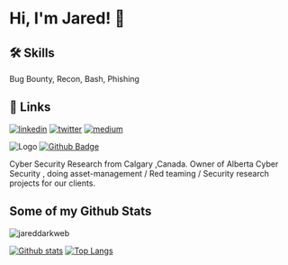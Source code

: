 # Hi, I'm Jared! 👋




## 🛠 Skills
Bug Bounty, Recon, Bash, Phishing 




## 🔗 Links

[![linkedin](https://img.shields.io/badge/linkedin-0A66C2?style=for-the-badge&logo=linkedin&logoColor=white)](https://www.linkedin.com/in/jared-douville/)
[![twitter](https://img.shields.io/badge/twitter-1DA1F2?style=for-the-badge&logo=twitter&logoColor=white)](https://x.com/Jared3199)
[![medium](https://img.shields.io/badge/Medium-12100E?style=for-the-badge&logo=medium&logoColor=white)](https://medium.com/@jareddouville)

![Logo](https://i.ibb.co/PtYc57P/JARED319.png)
[![Github Badge](https://img.shields.io/badge/-jareddarkweb-grey?style=flat&logo=github&logoColor=white&link=https://github.com/jareddarkweb/)](https://www.github.com/jareddarkweb/) <p align='left'>Cyber Security Research from Calgary ,Canada. Owner of Alberta Cyber Security , doing asset-management / Red teaming /  Security research projects for our clients. </p>
## Some of my Github Stats
<p align=left> <img src=https://komarev.com/ghpvc/?username=jareddarkweb alt=jareddarkweb /> </p>

[![Github stats](https://github-readme-stats.vercel.app/api?username=jareddarkweb&show_icons=true&include_all_commits=true)](https://github.com/jareddarkweb/github-readme-stats)
[![Top Langs](https://github-readme-stats.vercel.app/api/top-langs/?username=jareddarkweb&layout=compact)](https://github.com/jareddarkweb/github-readme-stats)

